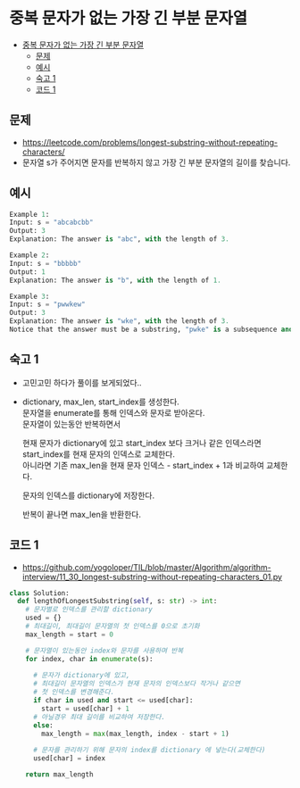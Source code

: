 # 중복 문자가 없는 가장 긴 부분 문자열

<!-- TOC -->

- [중복 문자가 없는 가장 긴 부분 문자열](#%EC%A4%91%EB%B3%B5-%EB%AC%B8%EC%9E%90%EA%B0%80-%EC%97%86%EB%8A%94-%EA%B0%80%EC%9E%A5-%EA%B8%B4-%EB%B6%80%EB%B6%84-%EB%AC%B8%EC%9E%90%EC%97%B4)
  - [문제](#%EB%AC%B8%EC%A0%9C)
  - [예시](#%EC%98%88%EC%8B%9C)
  - [숙고 1](#%EC%88%99%EA%B3%A0-1)
  - [코드 1](#%EC%BD%94%EB%93%9C-1)

<!-- /TOC -->

## 문제
- https://leetcode.com/problems/longest-substring-without-repeating-characters/
- 문자열 s가 주어지면 문자를 반복하지 않고 가장 긴 부분 문자열의 길이를 찾습니다.
## 예시
``` python
Example 1:
Input: s = "abcabcbb"
Output: 3
Explanation: The answer is "abc", with the length of 3.

Example 2:
Input: s = "bbbbb"
Output: 1
Explanation: The answer is "b", with the length of 1.

Example 3:
Input: s = "pwwkew"
Output: 3
Explanation: The answer is "wke", with the length of 3.
Notice that the answer must be a substring, "pwke" is a subsequence and not a substring.
```

## 숙고 1
- 고민고민 하다가 풀이를 보게되었다..
- dictionary, max_len, start_index를 생성한다.  
  문자열을 enumerate를 통해 인덱스와 문자로 받아온다.  
  문자열이 있는동안 반복하면서  

  현재 문자가 dictionary에 있고 start_index 보다 크거나 같은 인덱스라면  
  start_index를 현재 문자의 인덱스로 교체한다.  
  아니라면 기존 max_len을 현재 문자 인덱스 - start_index + 1과 비교하여 교체한다.  

  문자의 인덱스를 dictionary에 저장한다.  

  반복이 끝나면 max_len을 반환한다.

## 코드 1
- https://github.com/yogoloper/TIL/blob/master/Algorithm/algorithm-interview/11_30_longest-substring-without-repeating-characters_01.py  
``` python
class Solution:
  def lengthOfLongestSubstring(self, s: str) -> int:
    # 문자별로 인덱스를 관리할 dictionary
    used = {}
    # 최대길이, 최대길이 문자열의 첫 인덱스를 0으로 초기화
    max_length = start = 0

    # 문자열이 있는동안 index와 문자를 사용하며 반복
    for index, char in enumerate(s):
      
      # 문자가 dictionary에 있고,
      # 최대길이 문자열의 인덱스가 현재 문자의 인덱스보다 작거나 같으면
      # 첫 인덱스를 변경해준다.
      if char in used and start <= used[char]:
        start = used[char] + 1
      # 아닐경우 최대 길이를 비교하여 저장한다.
      else:
        max_length = max(max_length, index - start + 1)
      
      # 문자를 관리하기 위해 문자의 index를 dictionary 에 넣는다(교체한다)
      used[char] = index

    return max_length
```

